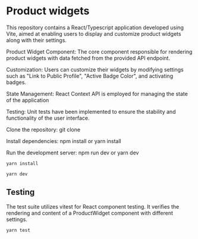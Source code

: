 # Product widgets

This repository contains a React/Typescript application developed using Vite, aimed at enabling users to display and customize product widgets along with their settings.

Product Widget Component: The core component responsible for rendering product widgets with data fetched from the provided API endpoint.

Customization: Users can customize their widgets by modifying settings such as "Link to Public Profile", "Active Badge Color", and activating badges.

State Management: React Context API is employed for managing the state of the application

Testing: Unit tests have been implemented to ensure the stability and functionality of the user interface.


Clone the repository: git clone <repository-url>

Install dependencies: npm install or yarn install

Run the development server: npm run dev or yarn dev

```yarn install```

```yarn dev```


## Testing

The test suite utilizes vitest for React component testing. It verifies the rendering and content of a ProductWidget component with different settings.

```
yarn test
```

